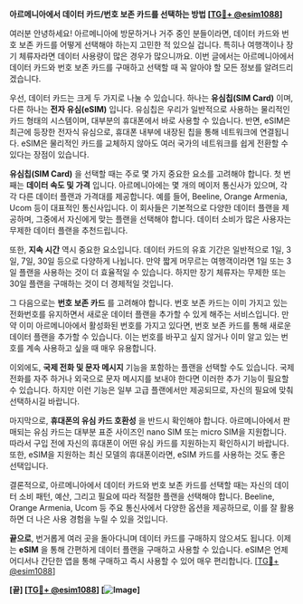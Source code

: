 **아르메니아에서 데이터 카드/번호 보존 카드를 선택하는 방법 [[TG💪+ @esim1088](https://t.me/s/esim1088)]**

여러분 안녕하세요! 아르메니아에 방문하거나 거주 중인 분들이라면, 데이터 카드와 번호 보존 카드를 어떻게 선택해야 하는지 고민한 적 있으실 겁니다. 특히나 여행객이나 장기 체류자라면 데이터 사용량이 많은 경우가 많으니까요. 이번 글에서는 아르메니아에서 데이터 카드와 번호 보존 카드를 구매하고 선택할 때 꼭 알아야 할 모든 정보를 알려드리겠습니다.

우선, 데이터 카드는 크게 두 가지로 나눌 수 있습니다. 하나는 **유심칩(SIM Card)** 이며, 다른 하나는 **전자 유심(eSIM)** 입니다. 유심칩은 우리가 일반적으로 사용하는 물리적인 카드 형태의 시스템이며, 대부분의 휴대폰에서 바로 사용할 수 있습니다. 반면, eSIM은 최근에 등장한 전자식 유심으로, 휴대폰 내부에 내장된 칩을 통해 네트워크에 연결됩니다. eSIM은 물리적인 카드를 교체하지 않아도 여러 국가의 네트워크를 쉽게 전환할 수 있다는 장점이 있습니다.

**유심칩(SIM Card)** 을 선택할 때는 주로 몇 가지 중요한 요소를 고려해야 합니다. 첫 번째는 **데이터 속도 및 가격** 입니다. 아르메니아에는 몇 개의 메이저 통신사가 있으며, 각각 다른 데이터 플랜과 가격대를 제공합니다. 예를 들어, Beeline, Orange Armenia, Ucom 등이 대표적인 통신사입니다. 이 회사들은 기본적으로 다양한 데이터 플랜을 제공하며, 그중에서 자신에게 맞는 플랜을 선택해야 합니다. 데이터 소비가 많은 사용자는 무제한 데이터 플랜을 추천드립니다.

또한, **지속 시간** 역시 중요한 요소입니다. 데이터 카드의 유효 기간은 일반적으로 1일, 3일, 7일, 30일 등으로 다양하게 나뉩니다. 만약 짧게 머무르는 여행객이라면 1일 또는 3일 플랜을 사용하는 것이 더 효율적일 수 있습니다. 하지만 장기 체류자는 무제한 또는 30일 플랜을 구매하는 것이 더 경제적일 것입니다.

그 다음으로는 **번호 보존 카드** 를 고려해야 합니다. 번호 보존 카드는 이미 가지고 있는 전화번호를 유지하면서 새로운 데이터 플랜을 추가할 수 있게 해주는 서비스입니다. 만약 이미 아르메니아에서 활성화된 번호를 가지고 있다면, 번호 보존 카드를 통해 새로운 데이터 플랜을 추가할 수 있습니다. 이는 번호를 바꾸고 싶지 않거나 이미 알고 있는 번호를 계속 사용하고 싶을 때 매우 유용합니다.

이외에도, **국제 전화 및 문자 메시지** 기능을 포함하는 플랜을 선택할 수도 있습니다. 국제 전화를 자주 하거나 외국으로 문자 메시지를 보내야 한다면 이러한 추가 기능이 필요할 수 있습니다. 하지만 이런 기능은 일부 고급 플랜에서만 제공되므로, 자신의 필요에 맞춰 선택하시길 바랍니다.

마지막으로, **휴대폰의 유심 카드 호환성** 을 반드시 확인해야 합니다. 아르메니아에서 판매되는 유심 카드는 대부분 표준 사이즈인 nano SIM 또는 micro SIM을 지원합니다. 따라서 구입 전에 자신의 휴대폰이 어떤 유심 카드를 지원하는지 확인하시기 바랍니다. 또한, eSIM을 지원하는 최신 모델의 휴대폰이라면, eSIM 카드를 사용하는 것도 좋은 선택입니다.

결론적으로, 아르메니아에서 데이터 카드와 번호 보존 카드를 선택할 때는 자신의 데이터 소비 패턴, 예산, 그리고 필요에 따라 적절한 플랜을 선택해야 합니다. Beeline, Orange Armenia, Ucom 등 주요 통신사에서 다양한 옵션을 제공하므로, 이를 잘 활용하면 더 나은 사용 경험을 누릴 수 있을 것입니다.

**끝으로**, 번거롭게 여러 곳을 돌아다니며 데이터 카드를 구매하지 않으셔도 됩니다. 이제는 **eSIM** 을 통해 간편하게 데이터 플랜을 구매하고 사용할 수 있습니다. eSIM은 언제 어디서나 간단한 앱을 통해 구매하고 즉시 사용할 수 있어 매우 편리합니다. [[TG💪+ @esim1088](https://t.me/s/esim1088)]

**[끝] [[TG💪+ @esim1088](https://t.me/s/esim1088)] [![Image](https://i.postimg.cc/Y0z9fWf4/image.png)]**